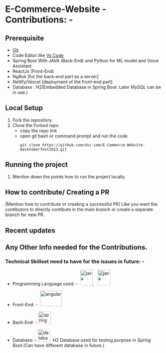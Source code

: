 # E-Commerce-Website - Contributions: -


## Prerequisite
* [Git](https://git-scm.com/downloads) 
* Code Editor like [Vs Code](https://code.visualstudio.com/download)
* Spring Boot With JAVA (Back-End) and Python for ML model and Voice Assistant
* ReactJs (Front-End)
* NgRok [for the back-end part as a server]
* Netlify/Vercel [deployment of the front-end part]
* Database : H2(Embedded Database in Spring Boot. Later MySQL can be in use.)

## Local Setup

1. Fork the repository.
2. Clone the Forked repo
   * copy the repo link
   * open git bash or command prompt and run the code 
       ```
       git clone https://github.com/dsc-iem/E-Commerce-Website-Hacktoberfest2023.git
       ```
    
## Running the project
1. Mention down the points how to run the project locally.

## How to contribute/ Creating a PR
[Mention how to contribute or creating a successful PR]
Like you want the contibutors to directly contibute in the main branch or create a separate branch for new PR.

## Recent updates


## Any Other Info needed for the Contributions.
### Technical Skillset need to have for the issues in future: -
* <p>Programming Language used: -&nbsp <a href="https://www.java.com" target="_blank" rel="noreferrer"> <img src="https://www.vectorlogo.zone/logos/java/java-vertical.svg" alt="java" width="40" height="50"/> </a>&nbsp&nbsp <a href="https://www.python.org" target="_blank" rel="noreferrer"> <img src="https://www.vectorlogo.zone/logos/python/python-vertical.svg" alt="java" width="40" height="50"/> </a></p>
* <p>Front-End: -&nbsp <a href="https://angular.io" target="_blank" rel="noreferrer"> <img src="https://www.vectorlogo.zone/logos/reactjs/reactjs-ar21.svg" alt="angular" width="70" height="50"/> </a></p>
* <p>Back-End: - <a href="https://spring.io/" target="_blank" rel="noreferrer"> <img src="https://www.vectorlogo.zone/logos/springio/springio-icon.svg" alt="spring" width="40" height="40"/> </a></p>
* <p>Database: -  <img width="40" height="40" src="https://img.icons8.com/3d-fluency/94/data-configuration.png" alt="database"/>&nbsp H2 Database used for testing purpose in Spring Boot.(Can have different database in future.)</p>


